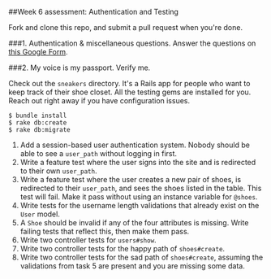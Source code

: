 ##Week 6 assessment: Authentication and Testing

Fork and clone this repo, and submit a pull request when you're done.

###1. Authentication & miscellaneous questions.
Answer the questions on [this Google Form](https://docs.google.com/forms/d/1pVvxqXfkNZ8OCbnA_mw-I1AkJ4wT6tdNi3q4FDpt31E/viewform?usp=send_form).

###2. My voice is my passport. Verify me.

Check out the `sneakers` directory. It's a Rails app for people who want to keep track of their shoe closet. All the testing gems are installed for you. Reach out right away if you have configuration issues.

```
$ bundle install
$ rake db:create
$ rake db:migrate
```

1. Add a session-based user authentication system. Nobody should be able to see a `user_path` without logging in first.
2. Write a feature test where the user signs into the site and is redirected to their own `user_path`.
3. Write a feature test where the user creates a new pair of shoes, is redirected to their `user_path`, and sees the shoes listed in the table. This test will fail. Make it pass without using an instance variable for `@shoes`.
4. Write tests for the username length validations that already exist on the `User` model.
5. A `Shoe` should be invalid if any of the four attributes is missing. Write failing tests that reflect this, then make them pass.
6. Write two controller tests for `users#show`.
7. Write two controller tests for the happy path of `shoes#create`.
8. Write two controller tests for the sad path of `shoes#create`, assuming the validations from task 5 are present and you are missing some data.
